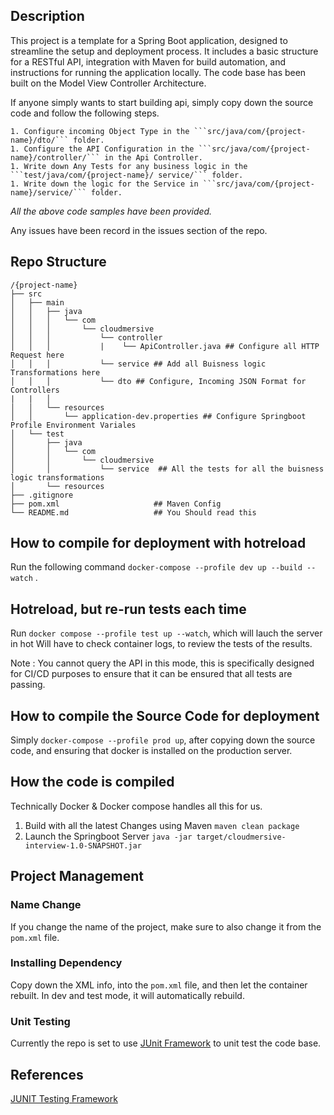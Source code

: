 ## Description
This project is a template for a Spring Boot application, designed to streamline the setup and deployment process. It includes a basic structure for a RESTful API, integration with Maven for build automation, and instructions for running the application locally. The code base has been built on the Model View Controller Architecture.

If anyone simply wants to start building api, simply copy down the source code and follow the following steps.

	1. Configure incoming Object Type in the ```src/java/com/{project-name}/dto/``` folder.
	1. Configure the API Configuration in the ```src/java/com/{project-name}/controller/``` in the Api Controller.
	1. Write down Any Tests for any business logic in the ```test/java/com/{project-name}/ service/``` folder.
	1. Write down the logic for the Service in ```src/java/com/{project-name}/service/``` folder.

*All the above code samples have been provided.*

Any issues have been record in the issues section of the repo.

## Repo Structure
```
/{project-name}
├── src
│   ├── main
│   │   ├── java
│   │   │   └── com
│   │   │       └── cloudmersive
│   │   │           └── controller
│   │   │           |    └── ApiController.java ## Configure all HTTP Request here
│	│	│			└── service ## Add all Buisness logic Transformations here
│	│	│			└── dto ## Configure, Incoming JSON Format for Controllers
|	|	│			
│   │   └── resources
│   │       └── application-dev.properties ## Configure Springboot Profile Environment Variales
│   └── test
│       ├── java
│       │   └── com
│       │       └── cloudmersive
│       │           └── service  ## All the tests for all the buisness logic transformations
│       └── resources
├── .gitignore
├── pom.xml						## Maven Config
└── README.md					## You Should read this
```

## How to compile for deployment with hotreload
Run the following command ```docker-compose --profile dev up --build --watch``` .  

## Hotreload, but re-run tests each time
Run ```docker compose --profile test up --watch```, which will lauch the server in hot
Will have to check container logs, to review the tests of the results.

Note : You cannot query the API in this mode, this is specifically designed for CI/CD purposes to ensure that it can be ensured that all tests are passing.

## How to compile the Source Code for deployment
Simply ```docker-compose --profile prod up```, after copying down the source code, and ensuring that docker is installed on the production server.

## How the code is compiled
Technically Docker & Docker compose handles all this for us.

1. Build with all the latest Changes using Maven
```maven clean package```
2. Launch the Springboot Server
```java -jar target/cloudmersive-interview-1.0-SNAPSHOT.jar ```



## Project Management

### Name Change

If you change the name of the project, make sure to also change it from the ```pom.xml``` file.

### Installing Dependency

Copy down the XML info, into the ```pom.xml``` file, and then let the container rebuilt. In dev and test mode, it will automatically rebuild.

### Unit Testing

Currently the repo is set to use [JUnit Framework]() to unit test the code base.



## References

[JUNIT Testing Framework](https://junit.org/junit4/javadoc/4.8/org/junit/Assert.html) 
